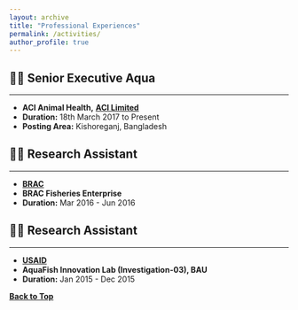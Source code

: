 ```yaml
---
layout: archive
title: "Professional Experiences"
permalink: /activities/
author_profile: true
---
```



## 👨‍💻 Senior Executive Aqua
-------------------------

* **ACI Animal Health,** **[ACI Limited](https://www.aci-bd.com/)**
* **Duration:** 18th March 2017 to Present
* **Posting Area:** Kishoreganj, Bangladesh

## 👨‍💻  Research Assistant
-------------------------

* **[BRAC](http://www.brac.net/)** 
* **BRAC Fisheries Enterprise**
* **Duration:** Mar 2016 - Jun 2016

## 👨‍💻  Research Assistant
-------------------------

* **[USAID](https://www.usaid.gov/)** 
* **AquaFish Innovation Lab (Investigation-03), BAU** 
* **Duration:** Jan 2015 - Dec 2015


[**Back to Top**](#)



